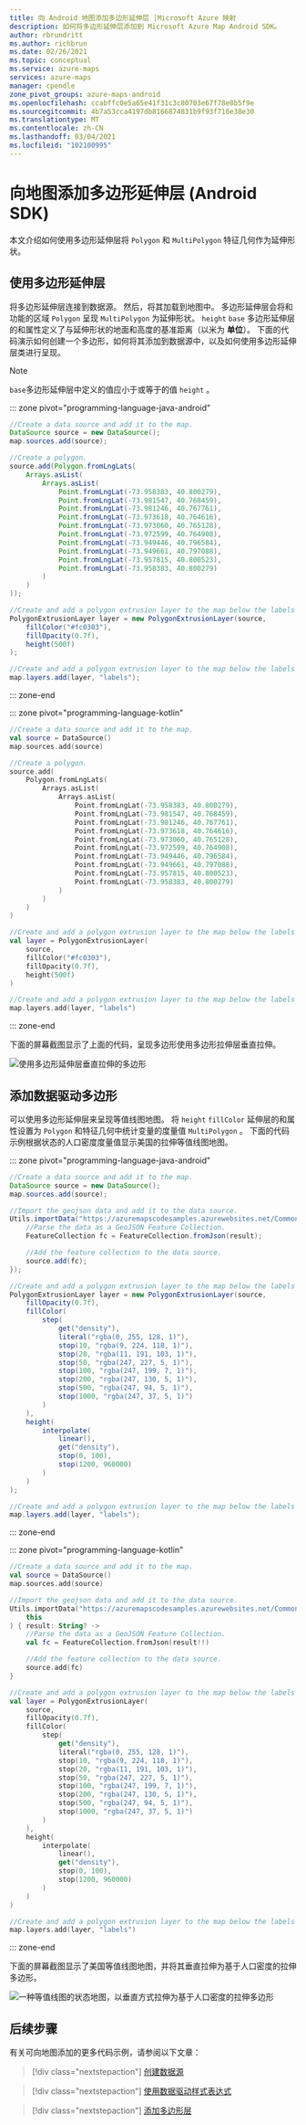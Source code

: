 ```yaml
---
title: 向 Android 地图添加多边形延伸层 |Microsoft Azure 映射
description: 如何将多边形延伸层添加到 Microsoft Azure Map Android SDK。
author: rbrundritt
ms.author: richbrun
ms.date: 02/26/2021
ms.topic: conceptual
ms.service: azure-maps
services: azure-maps
manager: cpendle
zone_pivot_groups: azure-maps-android
ms.openlocfilehash: ccabffc0e5a65e41f31c3c80703e67f78e8b5f9e
ms.sourcegitcommit: 4b7a53cca4197db8166874831b9f93f716e38e30
ms.translationtype: MT
ms.contentlocale: zh-CN
ms.lasthandoff: 03/04/2021
ms.locfileid: "102100995"
---
```

# <a name="add-a-polygon-extrusion-layer-to-the-map-android-sdk"></a>向地图添加多边形延伸层 (Android SDK) 

本文介绍如何使用多边形延伸层将 `Polygon` 和 `MultiPolygon` 特征几何作为延伸形状。

## <a name="use-a-polygon-extrusion-layer"></a>使用多边形延伸层

将多边形延伸层连接到数据源。 然后，将其加载到地图中。 多边形延伸层会将和功能的区域 `Polygon` 呈现 `MultiPolygon` 为延伸形状。 `height` `base` 多边形延伸层的和属性定义了与延伸形状的地面和高度的基准距离（以米为 **单位**）。 下面的代码演示如何创建一个多边形，如何将其添加到数据源中，以及如何使用多边形延伸层类进行呈现。

> [!Note]
> `base`多边形延伸层中定义的值应小于或等于的值 `height` 。

::: zone pivot="programming-language-java-android"

```java
//Create a data source and add it to the map.
DataSource source = new DataSource();
map.sources.add(source);

//Create a polygon.
source.add(Polygon.fromLngLats(
    Arrays.asList(
        Arrays.asList(
            Point.fromLngLat(-73.958383, 40.800279),
            Point.fromLngLat(-73.981547, 40.768459),
            Point.fromLngLat(-73.981246, 40.767761),
            Point.fromLngLat(-73.973618, 40.764616),
            Point.fromLngLat(-73.973060, 40.765128),
            Point.fromLngLat(-73.972599, 40.764908),
            Point.fromLngLat(-73.949446, 40.796584),
            Point.fromLngLat(-73.949661, 40.797088),
            Point.fromLngLat(-73.957815, 40.800523),
            Point.fromLngLat(-73.958383, 40.800279)
        )
    )
));

//Create and add a polygon extrusion layer to the map below the labels so that they are still readable.
PolygonExtrusionLayer layer = new PolygonExtrusionLayer(source,
    fillColor("#fc0303"),
    fillOpacity(0.7f),
    height(500f)
);

//Create and add a polygon extrusion layer to the map below the labels so that they are still readable.
map.layers.add(layer, "labels");
```

::: zone-end

::: zone pivot="programming-language-kotlin"

```kotlin
//Create a data source and add it to the map.
val source = DataSource()
map.sources.add(source)

//Create a polygon.
source.add(
    Polygon.fromLngLats(
        Arrays.asList(
            Arrays.asList(
                Point.fromLngLat(-73.958383, 40.800279),
                Point.fromLngLat(-73.981547, 40.768459),
                Point.fromLngLat(-73.981246, 40.767761),
                Point.fromLngLat(-73.973618, 40.764616),
                Point.fromLngLat(-73.973060, 40.765128),
                Point.fromLngLat(-73.972599, 40.764908),
                Point.fromLngLat(-73.949446, 40.796584),
                Point.fromLngLat(-73.949661, 40.797088),
                Point.fromLngLat(-73.957815, 40.800523),
                Point.fromLngLat(-73.958383, 40.800279)
            )
        )
    )
)

//Create and add a polygon extrusion layer to the map below the labels so that they are still readable.
val layer = PolygonExtrusionLayer(
    source,
    fillColor("#fc0303"),
    fillOpacity(0.7f),
    height(500f)
)

//Create and add a polygon extrusion layer to the map below the labels so that they are still readable.
map.layers.add(layer, "labels")
```

::: zone-end

下面的屏幕截图显示了上面的代码，呈现多边形使用多边形拉伸层垂直拉伸。

![使用多边形延伸层垂直拉伸的多边形](media/map-extruded-polygon-android/polygon-extrusion-layer.jpg)

## <a name="add-data-driven-polygons"></a>添加数据驱动多边形

可以使用多边形延伸层来呈现等值线图地图。 将 `height` `fillColor` 延伸层的和属性设置为 `Polygon` 和特征几何中统计变量的度量值 `MultiPolygon` 。 下面的代码示例根据状态的人口密度度量值显示美国的拉伸等值线图地图。

::: zone pivot="programming-language-java-android"

```java
//Create a data source and add it to the map.
DataSource source = new DataSource();
map.sources.add(source);

//Import the geojson data and add it to the data source.
Utils.importData("https://azuremapscodesamples.azurewebsites.net/Common/data/geojson/US_States_Population_Density.json", this,  (String result) -> {
    //Parse the data as a GeoJSON Feature Collection.
    FeatureCollection fc = FeatureCollection.fromJson(result);

    //Add the feature collection to the data source.
    source.add(fc);
});

//Create and add a polygon extrusion layer to the map below the labels so that they are still readable.
PolygonExtrusionLayer layer = new PolygonExtrusionLayer(source,
    fillOpacity(0.7f),
    fillColor(
        step(
            get("density"),
            literal("rgba(0, 255, 128, 1)"),
            stop(10, "rgba(9, 224, 118, 1)"),
            stop(20, "rgba(11, 191, 103, 1)"),
            stop(50, "rgba(247, 227, 5, 1)"),
            stop(100, "rgba(247, 199, 7, 1)"),
            stop(200, "rgba(247, 130, 5, 1)"),
            stop(500, "rgba(247, 94, 5, 1)"),
            stop(1000, "rgba(247, 37, 5, 1)")
        )
    ),
    height(
        interpolate(
            linear(),
            get("density"),
            stop(0, 100),
            stop(1200, 960000)
        )
    )
);

//Create and add a polygon extrusion layer to the map below the labels so that they are still readable.
map.layers.add(layer, "labels");
```

::: zone-end

::: zone pivot="programming-language-kotlin"

```kotlin
//Create a data source and add it to the map.
val source = DataSource()
map.sources.add(source)

//Import the geojson data and add it to the data source.
Utils.importData("https://azuremapscodesamples.azurewebsites.net/Common/data/geojson/US_States_Population_Density.json",
    this
) { result: String? ->
    //Parse the data as a GeoJSON Feature Collection.
    val fc = FeatureCollection.fromJson(result!!)

    //Add the feature collection to the data source.
    source.add(fc)
}

//Create and add a polygon extrusion layer to the map below the labels so that they are still readable.
val layer = PolygonExtrusionLayer(
    source,
    fillOpacity(0.7f),
    fillColor(
        step(
            get("density"),
            literal("rgba(0, 255, 128, 1)"),
            stop(10, "rgba(9, 224, 118, 1)"),
            stop(20, "rgba(11, 191, 103, 1)"),
            stop(50, "rgba(247, 227, 5, 1)"),
            stop(100, "rgba(247, 199, 7, 1)"),
            stop(200, "rgba(247, 130, 5, 1)"),
            stop(500, "rgba(247, 94, 5, 1)"),
            stop(1000, "rgba(247, 37, 5, 1)")
        )
    ),
    height(
        interpolate(
            linear(),
            get("density"),
            stop(0, 100),
            stop(1200, 960000)
        )
    )
)

//Create and add a polygon extrusion layer to the map below the labels so that they are still readable.
map.layers.add(layer, "labels")
```

::: zone-end

下面的屏幕截图显示了美国等值线图地图，并将其垂直拉伸为基于人口密度的拉伸多边形。

![一种等值线图的状态地图，以垂直方式拉伸为基于人口密度的拉伸多边形](media/map-extruded-polygon-android/android-extruded-choropleth.jpg)

## <a name="next-steps"></a>后续步骤

有关可向地图添加的更多代码示例，请参阅以下文章：

> [!div class="nextstepaction"]
> [创建数据源](create-data-source-android-sdk.md)

> [!div class="nextstepaction"]
> [使用数据驱动样式表达式](data-driven-style-expressions-android-sdk.md)

> [!div class="nextstepaction"]
> [添加多边形层](how-to-add-shapes-to-android-map.md)
